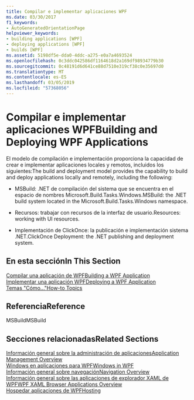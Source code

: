```yaml
---
title: Compilar e implementar aplicaciones WPF
ms.date: 03/30/2017
f1_keywords:
- AutoGeneratedOrientationPage
helpviewer_keywords:
- building applications [WPF]
- deploying applications [WPF]
- builds [WPF]
ms.assetid: 5198df5e-dda0-4ddc-a275-e0a7a4693524
ms.openlocfilehash: 0c3ddc042586df1164618d2a169df98934779b30
ms.sourcegitcommit: 0c48191d6d641ce88d7510e319cf38c0e35697d0
ms.translationtype: MT
ms.contentlocale: es-ES
ms.lasthandoff: 03/05/2019
ms.locfileid: "57368056"
---
```

# <a name="building-and-deploying-wpf-applications"></a><span data-ttu-id="1a4ba-102">Compilar e implementar aplicaciones WPF</span><span class="sxs-lookup"><span data-stu-id="1a4ba-102">Building and Deploying WPF Applications</span></span>
<span data-ttu-id="1a4ba-103">El modelo de compilación e implementación proporciona la capacidad de crear e implementar aplicaciones locales y remotos, incluidos los siguientes:</span><span class="sxs-lookup"><span data-stu-id="1a4ba-103">The build and deployment model provides the capability to build and deploy applications locally and remotely, including the following:</span></span>  
  
-   <span data-ttu-id="1a4ba-104">MSBuild: .NET de compilación del sistema que se encuentra en el espacio de nombres Microsoft.Build.Tasks.Windows.</span><span class="sxs-lookup"><span data-stu-id="1a4ba-104">MSBuild: the .NET build system located in the Microsoft.Build.Tasks.Windows namespace.</span></span>  
  
-   <span data-ttu-id="1a4ba-105">Recursos: trabajar con recursos de la interfaz de usuario.</span><span class="sxs-lookup"><span data-stu-id="1a4ba-105">Resources: working with UI resources.</span></span>  
  
-   <span data-ttu-id="1a4ba-106">Implementación de ClickOnce: la publicación e implementación sistema .NET.</span><span class="sxs-lookup"><span data-stu-id="1a4ba-106">ClickOnce Deployment: the .NET publishing and deployment system.</span></span>  
  
## <a name="in-this-section"></a><span data-ttu-id="1a4ba-107">En esta sección</span><span class="sxs-lookup"><span data-stu-id="1a4ba-107">In This Section</span></span>  
 [<span data-ttu-id="1a4ba-108">Compilar una aplicación de WPF</span><span class="sxs-lookup"><span data-stu-id="1a4ba-108">Building a WPF Application</span></span>](building-a-wpf-application-wpf.md)  
 [<span data-ttu-id="1a4ba-109">Implementar una aplicación WPF</span><span class="sxs-lookup"><span data-stu-id="1a4ba-109">Deploying a WPF Application</span></span>](deploying-a-wpf-application-wpf.md)  
 [<span data-ttu-id="1a4ba-110">Temas "Cómo..."</span><span class="sxs-lookup"><span data-stu-id="1a4ba-110">How-to Topics</span></span>](build-and-deploy-how-to-topics.md)  
  
## <a name="reference"></a><span data-ttu-id="1a4ba-111">Referencia</span><span class="sxs-lookup"><span data-stu-id="1a4ba-111">Reference</span></span>  
 <span data-ttu-id="1a4ba-112">MSBuild</span><span class="sxs-lookup"><span data-stu-id="1a4ba-112">MSBuild</span></span>  
  
## <a name="related-sections"></a><span data-ttu-id="1a4ba-113">Secciones relacionadas</span><span class="sxs-lookup"><span data-stu-id="1a4ba-113">Related Sections</span></span>  
 [<span data-ttu-id="1a4ba-114">Información general sobre la administración de aplicaciones</span><span class="sxs-lookup"><span data-stu-id="1a4ba-114">Application Management Overview</span></span>](application-management-overview.md)  
  [<span data-ttu-id="1a4ba-115">Windows en aplicaciones para WPF</span><span class="sxs-lookup"><span data-stu-id="1a4ba-115">Windows in WPF</span></span>](windows-in-wpf-applications.md)  
  [<span data-ttu-id="1a4ba-116">Información general sobre navegación</span><span class="sxs-lookup"><span data-stu-id="1a4ba-116">Navigation Overview</span></span>](navigation-overview.md)  
  [<span data-ttu-id="1a4ba-117">Información general sobre las aplicaciones de explorador XAML de WPF</span><span class="sxs-lookup"><span data-stu-id="1a4ba-117">WPF XAML Browser Applications Overview</span></span>](wpf-xaml-browser-applications-overview.md)  
  [<span data-ttu-id="1a4ba-118">Hospedar aplicaciones de WPF</span><span class="sxs-lookup"><span data-stu-id="1a4ba-118">Hosting</span></span>](hosting-wpf-applications.md)

